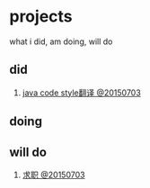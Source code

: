 # projects
what i did, am doing, will do

## did
  1. [java code style翻译 @20150703](https://github.com/mvpanda/projects/blob/master/java-code-style.md)

## doing

## will do
  1. [求职 @20150703](https://github.com/mvpanda/projects/blob/master/apply-for-job.md)
